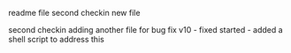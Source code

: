 readme file
second checkin
new file

second checkin
adding another file for bug fix
v10 - fixed started - added a shell script to address this